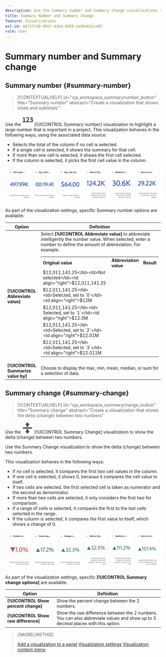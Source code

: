 ```yaml
---
description: Use the Summary number and Summary change visualizations to display important data points in a project.
title: Summary Number and Summary Change
feature: Visualizations
exl-id: 8872fc58-0957-415d-9958-ce564612ce87
role: User
---
```

# Summary number and Summary change

## Summary number {#summary-number}

<!-- markdownlint-disable MD034 -->

>[!CONTEXTUALHELP]
>id="cja_workspace_summarynumber_button"
>title="Summary number"
>abstract="Create a visualization that shows totals and subtotals."

<!-- markdownlint-enable MD034 -->

Use the ![Summarize](/help/assets/icons/123.svg) [!UICONTROL Summary number] visualization to highlight a large number that is important in a project. This visualization behaves in the following ways, using the associated data source:

* Selects the total of the column if no cell is selected.
* If a single cell is selected, it shows the summary for that cell.
* If more than one cell is selected, it shows the first cell selected.
* If the column is selected, it picks the first cell value in the column.

![Summary number visualization](asses/../assets/summary-number.png)

As part of the visualization settings, specific Summary number options are available.

| Option | Definition |
|--- |--- |
| **[!UICONTROL Abbreviate value]** | Select **[!UICONTROL Abbreviate value]** to abbreviate intelligently the number value. When selected, enter a number to define the amount of abbreviation. For example:<br/><table><tr><td>**Original value**</td><td>**Abbreviation value**</td><td>**Result**</td></tr><tr><td>$12,011,141.25</td><td>Not selected</td><td  align="right">$12,011,141.25</td></tr><tr><td>$12,011,141.25</td><td>Selected, set to `0`</td><td align="right">$12M</td></tr><tr><td>$12,011,141.25</td><td> Selected, set to `1`</td><td  align="right">$12.0M</td></tr><tr><td>$12,011,141.25</td><td>Selected, set to `2`</td><td align="right">$12.01M</td></tr><tr><td>$12,011,141.25</td><td>Selected, set to `3`</td><td align="right">$12.011M</td></tr></table> |
| **[!UICONTROL Summarize value by]** | Choose to display the max, min, mean, median, or sum for a selection of data. |

## Summary change {#summary-change}

<!-- markdownlint-disable MD034 -->

>[!CONTEXTUALHELP]
>id="cja_workspace_summarychange_button"
>title="Summary change"
>abstract="Create a viisualization that shows the delta (change) between two numbers"

<!-- markdownlint-enable MD034 -->


Use the ![MoveUpDown](/help/assets/icons/MoveUpDown.svg) [!UICONTROL Summary Change] visualization to show the delta (change) between two numbers. <!-- This is applicable for AA, not CJA: The green and red color of the Summary Change can be controlled through [custom event polarity](https://experienceleague.adobe.com/docs/analytics/admin/admin-tools/success-events/success-event.html) or a calculated metric's [Show Upward Trend As](https://experienceleague.adobe.com/docs/analytics/components/calculated-metrics/calcmetric-workflow/cm-build-metrics.html) option.-->

Use the Summary Change visualization to show the delta (change) between two numbers. 

<!--
The green and red color of the Summary Change can be controlled through [custom event polarity](https://experienceleague.adobe.com/docs/analytics/admin/admin/c-manage-report-suites/c-edit-report-suites/conversion-var-admin/c-success-events/success-event.md) or a calculated metric's [Show Upward Trend As](https://experienceleague.adobe.com/docs/analytics/components/calculated-metrics/calcmetric-workflow/cm-build-metrics.html) option.
-->

This visualization behaves in the following ways:

* If no cell is selected, it compares the first two cell values in the column.
* If one cell is selected, it shows 0, because it compares the cell value to itself.
* If two cells are selected, the first selected cell is taken as numerator and the second as denominator.
* If more than two cells are selected, it only considers the first two for comparison.
* If a range of cells is selected, it compares the first to the last cells selected in the range.
* If the column is selected, it compares the first value to itself, which shows a change of 0.


![Summary change visualization showing the delta between two numbers.s](assets/summary-change.png)


As part of the visualization settings, specific **[!UICONTROL Summary change options]** are available.

| Option | Definition |
|--- |--- |
| **[!UICONTROL Show percent change]**| Show the percent change between the 2 numbers.|
| **[!UICONTROL Show raw difference]** | Show the raw difference between the 2 numbers. You can also abbreviate values and show up to 3 decimal places with this option.|

>[!MORELIKETHIS]
>
>[Add a visualization to a panel](/help/analysis-workspace/visualizations/freeform-analysis-visualizations.md#add-visualizations-to-a-panel)
>[Visualization settings](/help/analysis-workspace/visualizations/freeform-analysis-visualizations.md#settings)
>[Visualization context menu](/help/analysis-workspace/visualizations/freeform-analysis-visualizations.md#context-menu)
>
